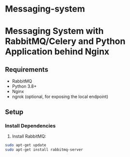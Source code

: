 # Messaging-system
# Messaging System with RabbitMQ/Celery and Python Application behind Nginx

## Requirements

- RabbitMQ
- Python 3.8+
- Nginx
- ngrok (optional, for exposing the local endpoint)

## Setup

### Install Dependencies

1. Install RabbitMQ:

```sh
sudo apt-get update
sudo apt-get install rabbitmq-server
